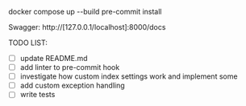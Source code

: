 docker compose up --build
pre-commit install

Swagger: http://[127.0.0.1/localhost]:8000/docs

TODO LIST:

- [ ] update README.md
- [ ] add linter to pre-commit hook
- [ ] investigate how custom index settings work and implement some
- [ ] add custom exception handling
- [ ] write tests
